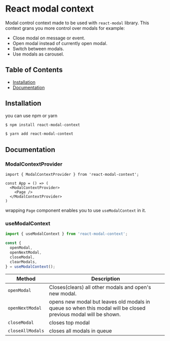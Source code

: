 # React modal context
Modal control context made to be used with `react-modal` library.
This context grans you more control over modals for example:

* Close modal on message or event.
* Open modal instead of currently open modal.
* Switch between modals.
* Use modals as carousel.

## Table of Contents

* [Installation](##Installation)
* [Documentation](##Documentation)

## Installation

you can use npm or yarn

```bash
$ npm install react-modal-context
```

```bash
$ yarn add react-modal-context
```

## Documentation

### ModalContextProvider

```tsx
import { ModalContextProvider } from 'react-modal-context';

const App = () => (
  <ModalContextProvider>
    <Page />
  </ModalContextProvider>
)
```

wrapping `Page` component enables you to use `useModalContext` in it.

### useModalContext

```typescript
import { useModalContext } from 'react-modal-context';

const {
  openModal,
  openNextModal, 
  closeModal,
  clearModals,
} = useModalContext();
```

| Method          | Description                                                                                                    |
| --------------- | -------------------------------------------------------------------------------------------------------------- |
| `openModal`     | Closes(clears) all other modals and open's new modal.                                                          |
| `openNextModal` | opens new modal but leaves old modals in queue so when this modal will be closed previous modal will be shown. |
| `closeModal`    | closes top modal                                                                                               |
| `closeAllModals`| closes all modals in queue                                                                                     |

